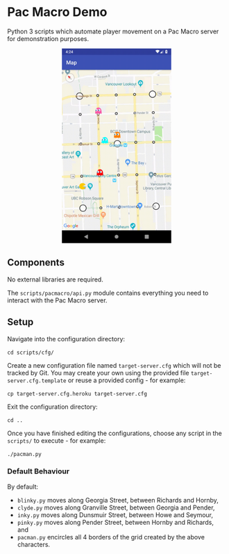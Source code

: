 # Pac Macro Demo

Python 3 scripts which automate player movement on a Pac Macro server for demonstration purposes.

<center>
  <img src="readme-img/demo.gif" width="50%" height="50%">
</center>

## Components

No external libraries are required.

The `scripts/pacmacro/api.py` module contains everything you need to interact with the Pac Macro server.

## Setup

Navigate into the configuration directory:
```
cd scripts/cfg/
```

Create a new configuration file named `target-server.cfg` which will not be tracked by Git. You may create your own using the provided file `target-server.cfg.template` or reuse a provided config - for example:
```
cp target-server.cfg.heroku target-server.cfg
```

Exit the configuration directory:
```
cd ..
```

Once you have finished editing the configurations, choose any script in the `scripts/` to execute - for example:
```
./pacman.py
```

### Default Behaviour

By default:
* `blinky.py` moves along Georgia Street, between Richards and Hornby,
* `clyde.py` moves along Granville Street, between Georgia and Pender,
* `inky.py` moves along Dunsmuir Street, between Howe and Seymour,
* `pinky.py` moves along Pender Street, between Hornby and Richards, and
* `pacman.py` encircles all 4 borders of the grid created by the above characters.